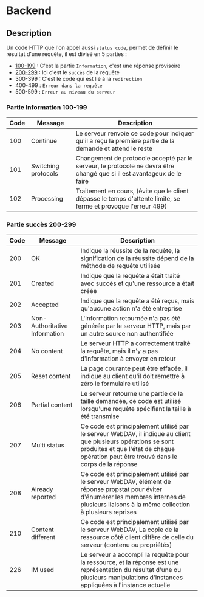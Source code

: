 # Backend

## Description

Un code HTTP que l'on appel aussi `status code`, permet de définir le résultat d'une requête, il est divisé en 5 parties :

*   [100-199](#199) : C'est la partie `Information`, c'est une réponse provisoire
*   [200-299](#299) : Ici c'est le `succès` de la requête 
*   300-399 : C'est le code qui est lié à la `redirection`
*   400-499 : `Erreur dans la requête`
*   500-599 : `Erreur au niveau du serveur`

### Partie Information 100-199 <a id="199"></a>

| Code | Message | Description |
| ----------- | ----------- | ----------- |
| 100 | Continue | Le serveur renvoie ce code pour indiquer qu'il a reçu la première partie de la demande et attend le reste |
| 101 | Switching protocols | Changement de protocole accepté par le serveur, le protocole ne devra être changé que si il est avantageux de le faire |
| 102 | Processing | Traitement en cours, (évite que le client dépasse le temps d'attente limite, se ferme et provoque l'erreur 499) |

### Partie succès 200-299 <a id="299"></a>

| Code | Message | Description |
| ----------- | ----------- | ----------- |
| 200 | OK | Indique la réussite de la requête, la signification de la réussite dépend de la méthode de requête utilisée |
| 201 | Created | Indique que la requête a était traité avec succès et qu'une ressource a était créée |
| 202 | Accepted | Indique que la requête a été reçus, mais qu'aucune action n'a été entreprise|
| 203 | Non-Authoritative Information | L'information retournée n'a pas été générée par le serveur HTTP, mais par un autre source non authentifiée |
| 204 | No content | Le serveur HTTP a correctement traité la requête, mais il n'y a pas d'information à envoyer en retour |
| 205 | Reset content | La page courante peut être effacée, il indique au client qu'il doit remettre à zéro le formulaire utilisé |
| 206 | Partial content | Le serveur retourne une partie de la taille demandée, ce code est utilisé lorsqu'une requête spécifiant la taille à été transmise |
| 207 | Multi status | Ce code est principalement utilisé par le serveur WebDAV, il indique au client que plusieurs opérations se sont produites et que l'état de chaque opération peut être trouvé dans le corps de la réponse |
| 208 | Already reported | Ce code est principalement utilisé par le serveur WebDAV, élément de réponse propstat pour éviter d'énumérer les membres internes de plusieurs liaisons à la même collection à plusieurs reprises |
| 210 | Content different | Ce code est principalement utilisé par le serveur WebDAV, La copie de la ressource côté client diffère de celle du serveur (contenu ou propriétés) |
| 226 | IM used | Le serveur a accompli la requête pour la ressource, et la réponse est une représentation du résultat d'une ou plusieurs manipulations d'instances appliquées à l'instance actuelle |